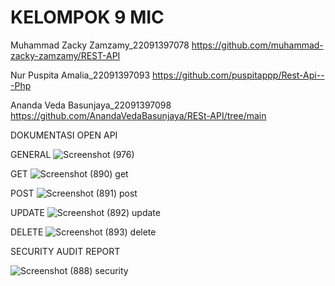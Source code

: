 # KELOMPOK 9 MIC

Muhammad Zacky Zamzamy_22091397078
https://github.com/muhammad-zacky-zamzamy/REST-API

Nur Puspita Amalia_22091397093
https://github.com/puspitappp/Rest-Api---Php

Ananda Veda Basunjaya_22091397098
https://github.com/AnandaVedaBasunjaya/RESt-API/tree/main



DOKUMENTASI OPEN API 

GENERAL
![Screenshot (976)](https://github.com/puspitappp/Rest-Api---Php/assets/144086838/2aef86a3-7b98-4cc7-ae6a-6181c5a8fba3)


GET 
![Screenshot (890) get](https://github.com/puspitappp/Rest-Api---Php/assets/144086838/4f7a9a58-b3e3-40d8-a83a-d5b2451fe580)

POST
![Screenshot (891) post](https://github.com/puspitappp/Rest-Api---Php/assets/144086838/a76c4f84-4b96-47fb-b2b2-86cbec52dc0c)

UPDATE
![Screenshot (892) update](https://github.com/puspitappp/Rest-Api---Php/assets/144086838/086a03f0-1800-43a2-80f7-26de9ff70ff5)

DELETE
![Screenshot (893) delete](https://github.com/puspitappp/Rest-Api---Php/assets/144086838/3bb6941b-86b6-4b13-bace-c634f9e47944)

SECURITY AUDIT REPORT

![Screenshot (888) security](https://github.com/puspitappp/Rest-Api---Php/assets/144086838/6aba4626-dcb7-4353-bdf6-0b9e93899b6e)








